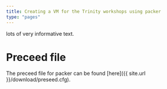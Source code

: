 ```yaml
---
title: Creating a VM for the Trinity workshops using packer
type: "pages"
---
```


lots of very informative text.

Preceed file
============
The preceed file for packer can be found [here]({{ site.url }}/download/preseed.cfg).



